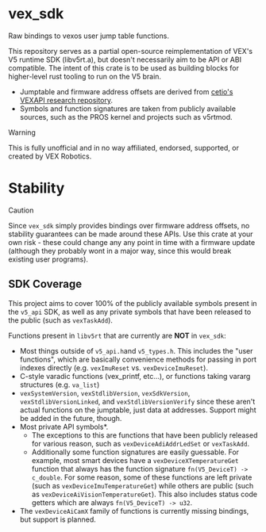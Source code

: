 # vex_sdk

Raw bindings to vexos user jump table functions.

This repository serves as a partial open-source reimplementation of VEX's V5 runtime SDK (libv5rt.a), but doesn't necessarily aim to be API or ABI compatible. The intent of this crate is to be used as building blocks for higher-level rust tooling to run on the V5 brain. 

- Jumptable and firmware address offsets are derived from [cetio's VEXAPI research repository](https://github.com/cetio/VEXAPI).
- Symbols and function signatures are taken from publicly available sources, such as the PROS kernel and projects such as v5rtmod.

> [!WARNING]
> This is fully unofficial and in no way affiliated, endorsed, supported, or created by VEX Robotics.

# Stability

> [!CAUTION]
> Since `vex_sdk` simply provides bindings over firmware address offsets, no stability guarantees can be made around these APIs. Use this crate at your own risk - these could change any any point in time with a firmware update (although they probably wont in a major way, since this would break existing user programs).

## SDK Coverage

This project aims to cover 100% of the publicly available symbols present in the `v5_api` SDK, as well as any private symbols that have been released to the public (such as `vexTaskAdd`).

Functions present in `libv5rt` that are currently are **NOT** in `vex_sdk`:
- Most things outside of `v5_api.h`and `v5_types.h`. This includes the "user functions", which are basically convenience methods for passing in port indexes directly (e.g. `vexImuReset` vs. `vexDeviceImuReset`).
- C-style varadic functions (vex_printf, etc...), or functions taking vararg structures (e.g. `va_list`)
- `vexSystemVersion`, `vexStdlibVersion`, `vexSdkVersion`, `vexStdlibVersionLinked`, and `vexStdlibVersionVerify` since these aren't actual functions on the jumptable, just data at addresses. Support might be added in the future, though.
- Most private API symbols*.
	- The exceptions to this are functions that have been publicly released for various reason, such as `vexDeviceAdiAddrLedSet` or `vexTaskAdd`.
	- Additionally some function signatures are easily guessable. For example, most smart devices have a `vexDeviceXTemperatureGet` function that always has the function signature `fn(V5_DeviceT) -> c_double`. For some reason, some of these functions are left private (such as `vexDeviceImuTemperatureGet`) while others are public (such as `vexDeviceAiVisionTemperatureGet`). This also includes status code getters which are always `fn(V5_DeviceT) -> u32`.
- The `vexDeviceAiCamX` family of functions is currently missing bindings, but support is planned.